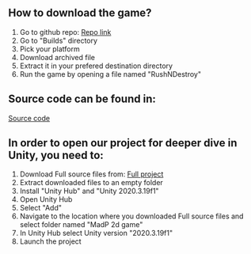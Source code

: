 ## How to download the game?
1. Go to github repo: [Repo link](https://github.com/shmitzas/madp_uni_project)
2. Go to "Builds" directory
3. Pick your platform
4. Download archived file
5. Extract it in your prefered destination directory
6. Run the game by opening a file named "RushNDestroy"

## Source code can be found in:
[Source code](https://github.com/shmitzas/madp_uni_project/tree/main/MadP%202d%20game/Assets)

## In order to open our project for deeper dive in Unity, you need to:
1. Download Full source files from: [Full project](https://github.com/shmitzas/madp_uni_project/tree/main/MadP%202d%20game)
2. Extract downloaded files to an empty folder
3. Install "Unity Hub" and "Unity 2020.3.19f1"
4. Open Unity Hub
5. Select "Add"
6. Navigate to the location where you downloaded Full source files and select folder named "MadP 2d game"
7. In Unity Hub select Unity version "2020.3.19f1"
8. Launch the project
